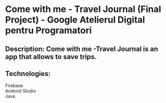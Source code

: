 # Come with me - Travel Journal (Final Project) - Google Atelierul Digital pentru Programatori
 
 ## Description: Come with me -Travel Journal is an app that allows to save trips. 
 
 ## Technologies:
 Firebase </br>
 Android Studio </br>
 Java </br>
